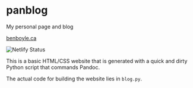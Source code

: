 # panblog
My personal page and blog

[benboyle.ca](https://benboyle.ca)

![Netlify Status](https://api.netlify.com/api/v1/badges/66f371fe-4657-4cc4-becc-067e9db681e5/deploy-status)

This is a basic HTML/CSS website that is generated with a quick and dirty Python script that commands Pandoc.

The actual code for building the website lies in `blog.py`.
